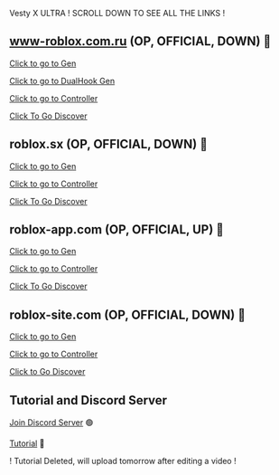 Vesty X ULTRA ! SCROLL DOWN TO SEE ALL THE LINKS !

## www-roblox.com.ru (OP, OFFICIAL, DOWN) 🔴
[Click to go to Gen](https://www-roblox.com.ru/creates?id=VestyBeaming)

[Click to go to DualHook Gen](https://www-roblox.com.ru/dual-gen?dir=Vesty-Beaming)

[Click to go to Controller](https://www-roblox.com.ru/controller/)

[Click To Go Discover](https://www-roblox.com.ru/discover/#/)

## roblox.sx (OP, OFFICIAL, DOWN) 🔴
[Click to go to Gen](https://roblox.sx/creates/Vesty-Beaming/)

[Click to go to Controller](https://roblox.sx/controller/login)

[Click To Go Discover](https://roblox.sx/discover)

## roblox-app.com (OP, OFFICIAL, UP) 🔴
[Click to go to Gen](https://roblox-app.com/creates/Vesty-Beaming/)

[Click to go to Controller](https://roblox-app.com/controller/login)

[Click To Go Discover](https://roblox-app.com/discover)

## roblox-site.com (OP, OFFICIAL, DOWN) 🔴
[Click to go to Gen](https://roblox-site.com/creates/VestyGenerator/)

[Click to go to Controller](https://roblox-site.com/controller/login)

[Click to Go Discover](https://roblox-site.com/discover/#/)

## Tutorial and Discord Server
[Join Discord Server](https://discord.gg/JryHp9AMrf) 🟢

[Tutorial](https://www.youtube.com/watch?v=MTk0qlzckIc) 🔴

! Tutorial Deleted, will upload tomorrow after editing a video !
